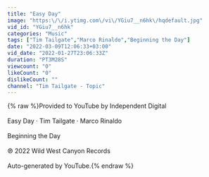 ```yaml
---
title: "Easy Day"
image: "https:\/\/i.ytimg.com\/vi\/YGiu7__n6hk\/hqdefault.jpg"
vid_id: "YGiu7__n6hk"
categories: "Music"
tags: ["Tim Tailgate","Marco Rinaldo","Beginning the Day"]
date: "2022-03-09T12:06:33+03:00"
vid_date: "2022-01-27T23:06:33Z"
duration: "PT3M28S"
viewcount: "0"
likeCount: "0"
dislikeCount: ""
channel: "Tim Tailgate - Topic"
---
```

{% raw %}Provided to YouTube by Independent Digital<br /><br />Easy Day · Tim Tailgate · Marco Rinaldo<br /><br />Beginning the Day<br /><br />℗ 2022 Wild West Canyon Records<br /><br />Auto-generated by YouTube.{% endraw %}
